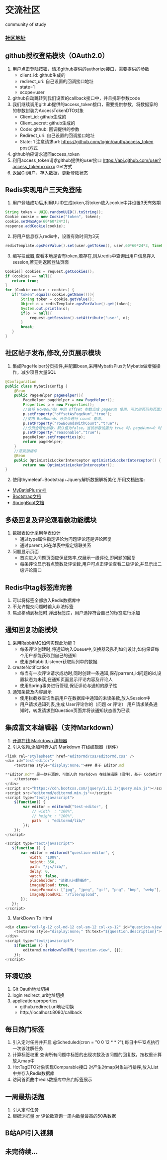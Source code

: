 # 交流社区
community of study  
### [社区地址](http://...)

## github授权登陆模块（OAuth2.0）
1. 用户点击登陆按钮，请求github提供的authorize接口，需要提供的参数
   - client_id: github生成的
   - redirect_uri: 自己设置的回调接口地址
   - state=1
   - scope=user
2. github自动跳转到我们设置的callback接口中，并且携带参数code
3. 我们继续调用github提供的access_token接口，需要提供参数，将数据穿的的参数封装为AccessTokenDTO对象
   - Client_id: github生成的
   - Client_secret: github生成的
   - Code: github: 回调提供的参数
   - Redirect_uri: 自己设置的回调接口地址
   - State: 1
   注意请求url: https://github.com/login/oauth/access_token   post方式
4. github响应请求返回access_token
5. 利用access_token请求github提供的user接口
   https://api.github.com/user?access_token=xxxxx   Get方式
6. 返回Git用户，存入数据，更新登陆状态

## Redis实现用户三天免登陆
1. 用户登陆成功后,利用UUID生成token,将token放入cookie中并设置3天有效期
```java
String token = UUID.randomUUID().toString();
Cookie cookie = new Cookie("token", token);
cookie.setMaxAge(60*60*24*3);
response.addCookie(cookie);
```
2. 将用户信息存入redis中，设置有效时间为3天
```java
redisTemplate.opsForValue().set(user.getToken(), user,60*60*24*3, TimeUnit.SECONDS);
```
3. 编写拦截器,查看本地是否有token,若存在,则从redis中查询出用户信息存入session,若无则返回登陆页面
```java
Cookie[] cookies = request.getCookies();
if (cookies == null){
   return true;
}
for (Cookie cookie : cookies) {
   if("token".equals(cookie.getName())){
       String token = cookie.getValue();
       Object o = redisTemplate.opsForValue().get(token);
       System.out.println(o);
       if(o != null){
           request.getSession().setAttribute("user", o);
       }
       break;
   }
}
```

## 社区帖子发布,修改,分页展示模块
1. 集成PageHelper分页插件,并配置bean,采用MybatisPlus为Mybatis做增强操作，减少项目大量SQL
```java
@Configuration
public class MybatisConfig {
    @Bean
    public PageHelper pageHelper(){
        PageHelper pageHelper = new PageHelper();
        Properties p = new Properties();
        //会将 RowBounds 中的 offset 参数当成 pageNum 使用，可以用页码和页面大小两个参数进行分页。
        p.setProperty("offsetAsPageNum","true");
        //使用 RowBounds 分页会进行 count 查询。
        p.setProperty("rowBoundsWithCount","true");
        //分页合理化参数，默认值为false。当该参数设置为 true 时，pageNum<=0 时会查询第一页， pageNum>pages（超过总数时），会查询最后一页。
        p.setProperty("reasonable","true");
        pageHelper.setProperties(p);
        return pageHelper;
    }
    //悲观锁插件
    @Bean
    public OptimisticLockerInterceptor optimisticLockerInterceptor() {
        return new OptimisticLockerInterceptor();
}
```
2. 使用thymeleaf+Bootstrap+Jquery解析数据解析美化
所用文档链接:
- [MyBatisPlus文档](https://mp.baomidou.com/)
- [Bootstrap文档](https://v3.bootcss.com/css/)
- [SpringBoot文档](https://spring.io/)


## 多级回复及评论观看数功能模块
1. 数据表设计采用单表设计
   - 通过type属性指定评论为问题评论还是评论回复
   - 通过parent_id在单表中指定级联关系
2. 问题显示页面
   - 首次进入问题页面应保证效率,仅展示一级评论,即问题的回复
   - 每条评论显示有点赞数及评论数,用户可点击评论查看二级评论,并显示出二级评论窗口
   
## Redis中tag标签库完善
1. 可以将标签全部放入Redis数据库中
2. 不允许提交问题时输入非法标签
3. 焦点移动到标签时,弹出标签库，用户选择符合自己的标签进行添加

## 通知回复功能模块
1. 采用RabbitMQ如何实现此功能？
   - 每条评论创建时,将通知纳入Queue中,交换器及队列如何设计,如何保证每个用户都能获取到自己的通知
   - 使用@RabbitListener获取队列中的数据.
2. createNotification
   - 每当有一次评论请求成功时,同时创建一条通知,保存parrent_id问题的id,设置状态为未读,在通知页面显示评论内容及评论人
   - 使用Spring事务进行管理,保证评论与通知的原子性
3. 通知条数及内容展示
   - 使用拦截器查询当前用户在数据库中通知的未读条数,放入Session中
   - 用户请求通知列表,生成
      User评论你的（问题 or 评论）
     用户请求某条通知时，转发请求到Question页面并将该通知状态置为已读
     
## 集成富文本编辑器（支持Markdown）
1. [开源在线 Markdown 编辑器](https://pandao.github.io/editor.md/)
2. 引入依赖,添加可嵌入的 Markdown 在线编辑器（组件）
```javascript
<link rel="stylesheet" href="editormd/css/editormd.css" />
<div id="test-editor">
    <textarea style="display:none;">### 关于 Editor.md

**Editor.md** 是一款开源的、可嵌入的 Markdown 在线编辑器（组件），基于 CodeMirror、jQuery 和 Marked 构建。
    </textarea>
</div>
<script src="https://cdn.bootcss.com/jquery/1.11.3/jquery.min.js"></script>
<script src="editormd/editormd.min.js"></script>
<script type="text/javascript">
    $(function() {
        var editor = editormd("test-editor", {
            // width  : "100%",
            // height : "100%",
            path   : "editormd/lib/"
        });
    });
</script>

<script type="text/javascript">
   $(function () {
       var editor = editormd("question-editor", {
           width: "100%",
           height: 350,
           path: "/js/lib/",
           delay: 0,
           watch: false,
           placeholder: "请输入问题描述",
           imageUpload: true,
           imageFormats: ["jpg", "jpeg", "gif", "png", "bmp", "webp"],
           imageUploadURL: "/file/upload",
       });
   });
</script>
```
3. MarkDown To Html
```javascript
<div class="col-lg-12 col-md-12 col-sm-12 col-xs-12" id="question-view">
    <textarea style="display:none;" th:text="${question.description}"></textarea>
</div>
<script type="text/javascript">
    $(function () {
        editormd.markdownToHTML("question-view", {});
    });
</script>
```

## 环境切换
1. Git Oauth地址切换
2. login redirect_uri地址切换
3. application.properties
   - github.redirect.uri地址切换
   - http://localhost:8080/callback
   
## 每日热门标签
1. 引入定时任务并开启
@Scheduled(cron = "0 0 12 * * ?"),每日中午12点执行一次该注解任务 
2. 计算标签权重
查询所有问题中标签的出现次数及该问题的回复数，按权重计算放入map中
3. HotTagDTO对象实现Comparable接口
对产生对map对象进行排序,放入List中并存入Redis数据库
4. 访问首页曲中redis数据库中热门标签展示 
 
   
## 一周最热话题
1. 引入定时任务
2. 根据浏览量 or 评论数查询一周内数量最高的50条数据

## B站API引入视频

## 未完待续...

